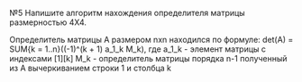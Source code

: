 №5
Напишите алгоритм нахождения определителя матрицы размерностью 4Х4.

Определитель матрицы A размером nxn находился по формуле:
det(A) = SUM{k = 1..n}((-1)^(k + 1) a_1_k M_k), где a_1_k - элемент матрицы c индексами [1][k]
M_k - определитель матрицы порядка n-1 полученный из A вычеркиванием строки 1 и столбца k
